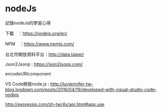 # nodeJs
記錄nodeJs的學習心得

下載　：https://nodejs.org/en/

NPM　：https://www.npmjs.com/

台北市開放資料平台：http://data.taipei/

Json2Jsonp : https://json2jsonp.com/

encodeURIcomponent

VS Code開發node.js : http://luvjennifer-tw-blog.logdown.com/posts/2016/04/19/developed-with-visual-studio-code-nodejs

http://expressjs.com/zh-tw/4x/api.html#app.use
